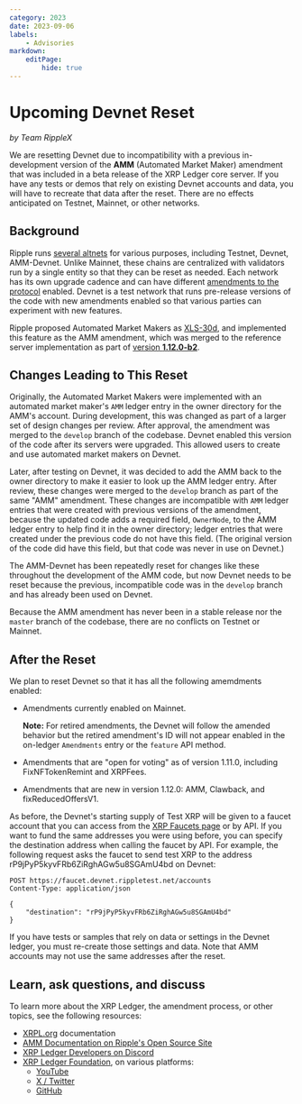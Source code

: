```yaml
---
category: 2023
date: 2023-09-06
labels:
    - Advisories
markdown:
    editPage:
        hide: true
---
```

# Upcoming Devnet Reset
_by Team RippleX_

We are resetting Devnet due to incompatibility with a previous in-development version of the **AMM** (Automated Market Maker) amendment that was included in a beta release of the XRP Ledger core server. If you have any tests or demos that rely on existing Devnet accounts and data, you will have to recreate that data after the reset. There are no effects anticipated on Testnet, Mainnet, or other networks.

<!-- BREAK -->

## Background

Ripple runs [several altnets](https://xrpl.org/parallel-networks.html) for various purposes, including Testnet, Devnet, AMM-Devnet. Unlike Mainnet, these chains are centralized with validators run by a single entity so that they can be reset as needed. Each network has its own upgrade cadence and can have different [amendments to the protocol](https://xrpl.org/amendments.html) enabled. Devnet is a test network that runs pre-release versions of the code with new amendments enabled so that various parties can experiment with new features.

Ripple proposed Automated Market Makers as [XLS-30d](https://github.com/XRPLF/XRPL-Standards/discussions/78), and implemented this feature as the AMM amendment, which was merged to the reference server implementation as part of [version **1.12.0-b2**](https://github.com/XRPLF/rippled/tree/1.12.0-b2).


## Changes Leading to This Reset
Originally, the Automated Market Makers were implemented with an automated market maker's `AMM` ledger entry in the owner directory for the AMM's account. During development, this was changed as part of a larger set of design changes per review. After approval, the amendment was merged to the `develop` branch of the codebase. Devnet enabled this version of the code after its servers were upgraded. This allowed users to create and use automated market makers on Devnet.

Later, after testing on Devnet, it was decided to add the AMM back to the owner directory to make it easier to look up the AMM ledger entry. After review, these changes were merged to the `develop` branch as part of the same "AMM" amendment. These changes are incompatible with `AMM` ledger entries that were created with previous versions of the amendment, because the updated code adds a required field, `OwnerNode`, to the AMM ledger entry to help find it in the owner directory; ledger entries that were created under the previous code do not have this field. (The original version of the code did have this field, but that code was never in use on Devnet.)

The AMM-Devnet has been repeatedly reset for changes like these throughout the development of the AMM code, but now Devnet needs to be reset because the previous, incompatible code was in the `develop` branch and has already been used on Devnet.

Because the AMM amendment has never been in a stable release nor the `master` branch of the codebase, there are no conflicts on Testnet or Mainnet.


## After the Reset

We plan to reset Devnet so that it has all the following amemdments enabled:

- Amendments currently enabled on Mainnet.

    **Note:** For retired amendments, the Devnet will follow the amended behavior but the retired amendment's ID will not appear enabled in the on-ledger `Amendments` entry or the `feature` API method.

- Amendments that are "open for voting" as of version 1.11.0, including FixNFTokenRemint and XRPFees.

- Amendments that are new in version 1.12.0: AMM, Clawback, and fixReducedOffersV1.

As before, the Devnet's starting supply of Test XRP will be given to a faucet account that you can access from the [XRP Faucets page](https://xrpl.org/xrp-testnet-faucet.html) or by API. If you want to fund the same addresses you were using before, you can specify the destination address when calling the faucet by API. For example, the following request asks the faucet to send test XRP to the address rP9jPyP5kyvFRb6ZiRghAGw5u8SGAmU4bd on Devnet:

```http
POST https://faucet.devnet.rippletest.net/accounts
Content-Type: application/json

{
    "destination": "rP9jPyP5kyvFRb6ZiRghAGw5u8SGAmU4bd"
}
```

If you have tests or samples that rely on data or settings in the Devnet ledger, you must re-create those settings and data. Note that AMM accounts may not use the same addresses after the reset.

## Learn, ask questions, and discuss

To learn more about the XRP Ledger, the amendment process, or other topics, see the following resources:

- [XRPL.org](https://xrpl.org) documentation
- [AMM Documentation on Ripple's Open Source Site](https://opensource.ripple.com/docs/xls-30d-amm/automated-market-makers/)
- [XRP Ledger Developers on Discord](https://xrpldevs.org/)
- [XRP Ledger Foundation](https://foundation.xrpl.org/), on various platforms:
    - [YouTube](https://www.youtube.com/channel/UC6zTJdNCBI-TKMt5ubNc_Gg)
    - [X / Twitter](https://twitter.com/XRPLF/)
    - [GitHub](https://github.com/XRPLF/)
